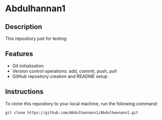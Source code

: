 # Abdulhannan1


## Description
This repository just for testing

## Features
- Git initialization
- Version control operations: add, commit, push, pull
- GitHub repository creation and README setup

## Instructions
To clone this repository to your local machine, run the following command:

```bash
git clone https://github.com/Abdulhannann1/Abdulhannann1.git

